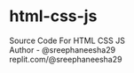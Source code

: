 # html-css-js
Source Code For HTML CSS JS 
<br>
Author - @sreephaneesha29
<br>
replit.com/@sreephaneesha29

